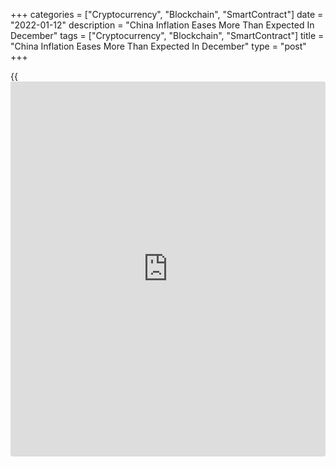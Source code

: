 +++
categories = ["Cryptocurrency", "Blockchain", "SmartContract"]
date = "2022-01-12"
description = "China Inflation Eases More Than Expected In December"
tags = ["Cryptocurrency", "Blockchain", "SmartContract"]
title = "China Inflation Eases More Than Expected In December"
type = "post"
+++

{{<iframe id="large-banner" src="https://www.bounty.group/#slide=17.0" width="100%" height="600" scrolling="no" style="border: 0px solid rgb(216, 221, 230); border-radius: 3px;">}}

China inflation eased more than expected at the end of 2021 largely due
to the fall in food prices and factory gate inflation moderated further,
official data revealed on Wednesday.

Consumer price inflation slowed to 1.5 percent in December from 2.3
percent in November, the National Bureau of Statistics said. The rate
was expected to slow to 1.8 percent.

Food prices fell 1.2 percent from a year earlier and non-food prices
advanced 2.1 percent.

Core inflation that excludes volatile food and energy prices, held
steady at 1.2 percent in December.

On a monthly basis, overall consumer prices decreased 0.3 percent,
confounding expectations for an increase of 0.2 percent.  
  
Headline inflation will remain below 2 percent throughout most of this
year, Sheana Yue and Julian Evans-Pritchard, economists at Capital
Economics, said.  
  
In a separate communiqué, the NBS reported that factory gate inflation
dropped to 10.3 percent in December from 12.9 percent a month ago.
Inflation was seen at 11.1 percent.

Factory gate inflation will probably trend down further over the coming
months, economists at Capital Economics, said.

Admittedly, there is a risk that worsening virus outbreaks could result
in renewed disruptions to supply chains, they noted. But base effects
will start to weigh heavily on the headline PPI rate this quarter.

For comments and feedback [contact](https://www.playgroundfx.com/contact/): editorial@rtt[news](https://www.letsplayfx.com/blog/forex-news-website/).com

[Economic News][1]

 **What parts of the world are seeing the best (and worst) economic
performances lately? Click[here][2] to check out our [Econ Scorecard][2]
and find out! See up-to-the-moment [ranking](https://www.playgroundfx.com/blog/crypto-exchange-ranking/)s for the best and worst
performers in [GDP][3], [unemployment rate][4], [inflation][5] and much
more.**

   1. www.rtt[news](https://www.letsplayfx.com/blog/forex-news-website/).com/Content/EconomicNews.aspx
   2. www.rtt[news](https://www.letsplayfx.com/blog/forex-news-website/).com/economic-scorecard/world-rank/industrial-production/highest-performance.aspx
   3. www.rtt[news](https://www.letsplayfx.com/blog/forex-news-website/).com/economic-scorecard/world-rank/GDP/highest-performance.aspx
   4. www.rtt[news](https://www.letsplayfx.com/blog/forex-news-website/).com/economic-scorecard/world-rank/unemployment-rate/lowest-performance.aspx
   5. www.rtt[news](https://www.letsplayfx.com/blog/forex-news-website/).com/economic-scorecard/world-rank/CPI/highest-performance.aspx